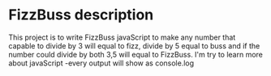 # FizzBuss description
This project is to write FizzBuss javaScript to make any number that capable to
divide by 3 will equal to fizz, divide by 5 equal to buss and if the number
could divide by both 3,5 will equal to FizzBuss. I'm try to learn more about 
javaScript
-every output will show as console.log 
